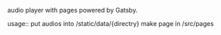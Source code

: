 audio player with pages powered by Gatsby.

usage::
put audios into /static/data/{directry}
make page in /src/pages